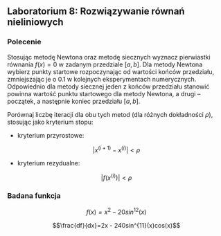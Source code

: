 ## Laboratorium 8: Rozwiązywanie równań nieliniowych

### Polecenie

Stosując metodę Newtona oraz metodę siecznych wyznacz pierwiastki równania
$f(x)=0$ w zadanym przedziale $[a, b]$. Dla metody Newtona wybierz punkty startowe rozpoczynając
od wartości końców przedziału, zmniejszając je o $0.1$ w kolejnych eksperymentach
numerycznych. Odpowiednio dla metody siecznej jeden z końców przedziału stanowić powinna
wartość punktu startowego dla metody Newtona, a drugi – początek, a następnie koniec przedziału
$[a, b]$.

Porównaj liczbę iteracji dla obu tych metod (dla różnych dokładności $\rho$), stosując jako kryterium
stopu: 

- kryterium przyrostowe:

```math
\left | x^{(i+1)}-x^{(i)} \right | < \rho
```

- kryterium rezydualne:

```math
\left |f(x^{(i)}) \right | < \rho
```

### Badana funkcja

```math
f(x) = x^2 - 20 sin^{12}(x)
```
```math
\frac{df}{dx}=2x - 240sin^{11}(x)cos(x)
```